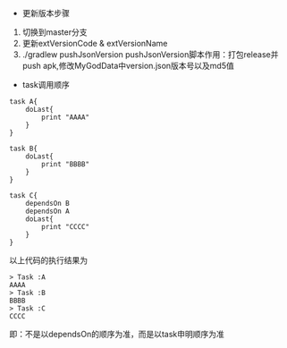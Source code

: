 - 更新版本步骤
1. 切换到master分支
2. 更新extVersionCode & extVersionName
3. ./gradlew pushJsonVersion
pushJsonVersion脚本作用：打包release并push apk,修改MyGodData中version.json版本号以及md5值

- task调用顺序
```
task A{
    doLast{
        print "AAAA"
    }
}

task B{
    doLast{
        print "BBBB"
    }
}

task C{
    dependsOn B
    dependsOn A
    doLast{
        print "CCCC"
    }
}
```
以上代码的执行结果为
```
> Task :A
AAAA
> Task :B
BBBB
> Task :C
CCCC
```
即：不是以dependsOn的顺序为准，而是以task申明顺序为准